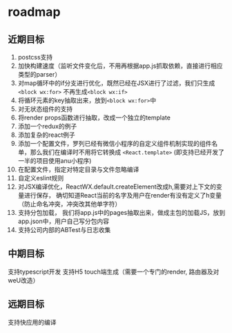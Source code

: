 # roadmap

## 近期目标

1. postcss支持
2. 加快构建速度（监听文件变化后，不用再根据app.js抓取依赖，直接进行相应类型的parser）
3. 对map循环中的if分支进行优化，既然已经在JSX进行了过滤，我们只生成`<block wx:for>`
不再生成`<block wx:if>`
4. 将循环元素的key抽取出来，放到`<block wx:for>`中
5. 对无状态组件的支持
6. 将render props函数进行抽取，改成一个独立的template
7. 添加一个redux的例子
8. 添加复杂的react例子
9. 添加一个配置文件，罗列已经有微信小程序的自定义组件机制实现的组件名单，那么我们在编译时不用将它转换成
`<React.template>` (即支持已经开发了一半的项目使用anu小程序)
10. 在配置文件，指定对特定目录与文件忽略编译
11. 自定义eslint规则
12. 对JSX编译优化，ReactWX.default.createElement改成h,需要对上下文的变量进行保存，
确切知道React当前的名字及用户在render有没有定义了h变量（防止命名冲突，冲突改其他单字符）
13. 支持分包加载， 我们将app.js中的pages抽取出来，做成主包的加载JS，放到app.json中，用户自己写分包内容
14. 支持公司内部的ABTest与日志收集


## 中期目标

支持typescript开发
支持H5 touch端生成（需要一个专门的render, 路由器及对weU改造）


## 远期目标

支持快应用的编译